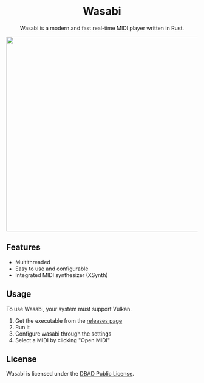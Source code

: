 <h1 align="center">Wasabi</h1>
<p align="center">Wasabi is a modern and fast real-time MIDI player written in Rust.</p>
<p align="center"><img src="https://i.imgur.com/8Sc3yfe.png" width="512" align="center"/></p>

## Features
- Multithreaded
- Easy to use and configurable
- Integrated MIDI synthesizer (XSynth)

## Usage
To use Wasabi, your system must support Vulkan.

1) Get the executable from the [releases page](https://github.com/arduano/wasabi/releases)
2) Run it
3) Configure wasabi through the settings
4) Select a MIDI by clicking "Open MIDI"

## License
Wasabi is licensed under the [DBAD Public License](https://github.com/arduano/wasabi/blob/master/LICENSE).
